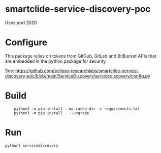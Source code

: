 # smartclide-service-discovery-poc
Uses port 2020

# Configure
This package relies on tokens from GitGub, GitLab and BitBucket APIs that are embedded in the python package for security.

See: https://github.com/eclipse-researchlabs/smartclide-service-discovery-poc/blob/main/ServiceDiscovery/servicediscovery/config.py

# Build
```
    python3 -m pip install --no-cache-dir -r requirements.txt
    python3 -m pip install . --upgrade
```
# Run
```
python3 servicediscovery
```
